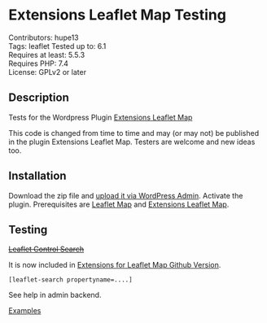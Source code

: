# Extensions Leaflet Map Testing

Contributors: hupe13    
Tags: leaflet
Tested up to: 6.1  
Requires at least: 5.5.3     
Requires PHP: 7.4     
License: GPLv2 or later  

## Description

Tests for the Wordpress Plugin <a href="https://wordpress.org/plugins/extensions-leaflet-map/">Extensions Leaflet Map</a>

This code is changed from time to time and may (or may not) be published in the plugin Extensions Leaflet Map. Testers are welcome and new ideas too.

<h2>Installation</h2>

Download the zip file and <a href="https://wordpress.org/support/article/managing-plugins/#manual-upload-via-wordpress-admin">upload it via WordPress Admin</a>.
Activate the plugin. Prerequisites are <a href="https://wordpress.org/plugins/leaflet-map/">Leaflet Map</a> and <a href="https://wordpress.org/plugins/extensions-leaflet-map/">Extensions Leaflet Map</a>.

<h2>Testing</h2>

<s>[Leaflet Control Search](https://github.com/stefanocudini/leaflet-search)</s>

It is now included in [Extensions for Leaflet Map Github Version](https://github.com/hupe13/extensions-leaflet-map-github).

<code>[leaflet-search propertyname=....]</code>

See help in admin backend.

<p><a href="https://leafext.de/extra/leaflet-search/">Examples</a></p>
